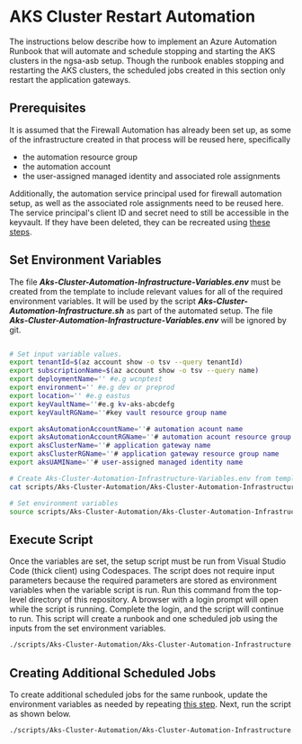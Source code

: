 # AKS Cluster Restart Automation

The instructions below describe how to implement an Azure Automation Runbook that will automate and schedule stopping and starting the AKS clusters in the ngsa-asb setup. Though the runbook enables stopping and restarting the AKS clusters, the scheduled jobs created in this section only restart the application gateways.

## Prerequisites

It is assumed that the Firewall Automation has already been set up, as some of the infrastructure created in that process will be reused here, specifically

- the automation resource group
- the automation account
- the user-assigned managed identity and associated role assignments

Additionally, the automation service principal used for firewall automation setup, as well as the associated role assignments need to be reused here. The service principal's client ID and secret need to still be accessible in the keyvault. If they have been deleted, they can be recreated using [these steps](./Firewall-Automation.md#create-service-principal-and-role-assignments-and-store-secrets-in-key-vault).

## Set Environment Variables

The file ***Aks-Cluster-Automation-Infrastructure-Variables.env*** must be created from the template to include relevant values for all of the required environment variables. It will be used by the script ***Aks-Cluster-Automation-Infrastructure.sh*** as part of the automated setup. The file ***Aks-Cluster-Automation-Infrastructure-Variables.env*** will be ignored by git.

```bash

# Set input variable values.
export tenantId=$(az account show -o tsv --query tenantId)
export subscriptionName=$(az account show -o tsv --query name)
export deploymentName='' #e.g wcnptest
export environment='' #e.g dev or preprod
export location='' #e.g eastus
export keyVaultName=''#e.g kv-aks-abcdefg
export keyVaultRGName=''#key vault resource group name

export aksAutomationAccountName=''# automation acount name
export aksAutomationAccountRGName=''# automation acount resource group name
export aksClusterName=''# application gateway name
export aksClusterRGName=''# application gateway resource group name
export aksUAMIName=''# user-assigned managed identity name

# Create Aks-Cluster-Automation-Infrastructure-Variables.env from template with values from local variables set above.
cat scripts/Aks-Cluster-Automation/Aks-Cluster-Automation-Infrastructure-Variables-Template.txt | envsubst > scripts/Aks-Cluster-Automation/Aks-Cluster-Automation-Infrastructure-Variables.env

# Set environment variables 
source scripts/Aks-Cluster-Automation/Aks-Cluster-Automation-Infrastructure-Variables.env

```

## Execute Script

Once the variables are set, the setup script must be run from Visual Studio Code (thick client) using Codespaces. The script does not require input parameters because the required parameters are stored as environment variables when the variable script is run. Run this command from the top-level directory of this repository. A browser with a login prompt will open while the script is running. Complete the login, and the script will continue to run. This script will create a runbook and one scheduled job using the inputs from the set environment variables.

```bash
./scripts/Aks-Cluster-Automation/Aks-Cluster-Automation-Infrastructure.sh "create_run_book"
```

## Creating Additional Scheduled Jobs

To create additional scheduled jobs for the same runbook, update the environment variables as needed by repeating [this step](#set-environment-variables). Next, run the script as shown below.

```bash
./scripts/Aks-Cluster-Automation/Aks-Cluster-Automation-Infrastructure.sh 
```
